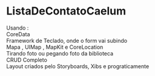 # ListaDeContatoCaelum

Usando : <br/>
CoreData <br />
Framework de Teclado, onde o form vai subindo <br />
Mapa , UIMap , MapKit e CoreLocation <br />
Tirando foto ou pegando foto da biblioteca <br />
CRUD Completo <br />
Layout criados pelo Storyboards, Xibs e prograticamente <br />
